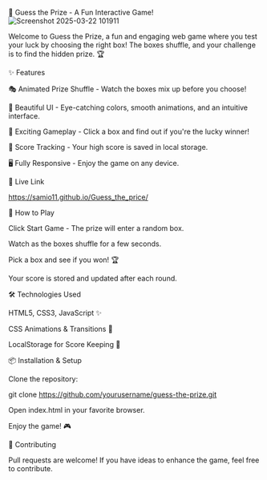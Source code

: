 🎯 Guess the Prize - A Fun Interactive Game!
![Screenshot 2025-03-22 101911](https://github.com/user-attachments/assets/fafa8768-a914-44bc-9010-d89fd97286bc)

Welcome to Guess the Prize, a fun and engaging web game where you test your luck by choosing the right box! The boxes shuffle, and your challenge is to find the hidden prize. 🏆

✨ Features

🎭 Animated Prize Shuffle - Watch the boxes mix up before you choose!

🎨 Beautiful UI - Eye-catching colors, smooth animations, and an intuitive interface.

🎉 Exciting Gameplay - Click a box and find out if you're the lucky winner!

💾 Score Tracking - Your high score is saved in local storage.

🖥️ Fully Responsive - Enjoy the game on any device.

🚀 Live Link

https://samio11.github.io/Guess_the_price/





📜 How to Play

Click Start Game - The prize will enter a random box.

Watch as the boxes shuffle for a few seconds.

Pick a box and see if you won! 🏆

Your score is stored and updated after each round.

🛠️ Technologies Used

HTML5, CSS3, JavaScript ✨

CSS Animations & Transitions 💫

LocalStorage for Score Keeping 💾

📦 Installation & Setup

Clone the repository:

git clone https://github.com/yourusername/guess-the-prize.git

Open index.html in your favorite browser.

Enjoy the game! 🎮

🤝 Contributing

Pull requests are welcome! If you have ideas to enhance the game, feel free to contribute.
